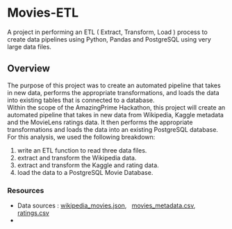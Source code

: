 # Movies-ETL

A project in performing an ETL ( Extract, Transform, Load ) process to create data pipelines using Python, Pandas and PostgreSQL using very large data files.

## Overview
The purpose of this project was to create an automated pipeline that takes in new data, performs the appropriate transformations, and loads the data into existing tables that is connected to a database.<br/>
Within the scope of the AmazingPrime Hackathon, this project will create an automated pipeline that takes in new data from Wikipedia, Kaggle metadata and the MovieLens ratings data. It then performs the appropriate transformations and loads the data into an existing PostgreSQL database.<br/>
For this analysis, we used the following breakdown:
  1. write an ETL function to read three data files.
  2. extract and transform the Wikipedia data.
  3. extract and transform the Kaggle and rating data.
  4. load the data to a PostgreSQL Movie Database.


### Resources
  - Data sources : [wikipedia_movies.json](), &nbsp; [movies_metadata.csv](), &nbsp; [ratings.csv]()
  -      
